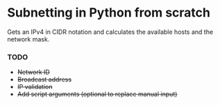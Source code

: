# Subnetting in Python from scratch

Gets an IPv4 in CIDR notation and calculates the available hosts and the network mask.

### TODO

- ~~Network ID~~
- ~~Broadcast address~~
- ~~IP validation~~
- ~~Add script arguments (optional to replace manual input)~~
